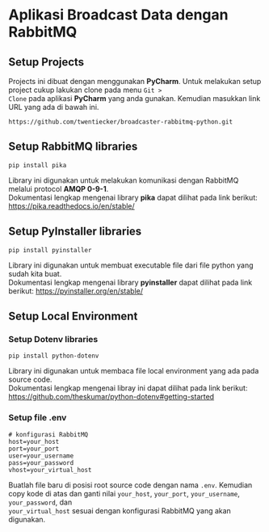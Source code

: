 # Aplikasi Broadcast Data dengan RabbitMQ

## Setup Projects

Projects ini dibuat dengan menggunakan <b>PyCharm</b>. Untuk melakukan setup project cukup lakukan clone pada
menu <code>Git > Clone</code> pada aplikasi <b>PyCharm</b> yang anda gunakan. Kemudian masukkan link URL yang ada di
bawah ini.

```
https://github.com/twentiecker/broadcaster-rabbitmq-python.git
```

## Setup RabbitMQ libraries

```
pip install pika
```

Library ini digunakan untuk melakukan komunikasi dengan RabbitMQ melalui protocol <b>AMQP 0-9-1</b>. <br/>
Dokumentasi lengkap mengenai library <b>pika</b> dapat dilihat pada link berikut: https://pika.readthedocs.io/en/stable/

## Setup PyInstaller libraries

```
pip install pyinstaller
```

Library ini digunakan untuk membuat executable file dari file python yang sudah kita buat. <br/>
Dokumentasi lengkap mengenai library <b>pyinstaller</b> dapat dilihat pada link
berikut: https://pyinstaller.org/en/stable/

## Setup Local Environment

### Setup Dotenv libraries

```
pip install python-dotenv
```

Library ini digunakan untuk membaca file local environment yang ada pada source code. <br/>
Dokumentasi lengkap mengenai libray ini dapat dilihat pada link
berikut: https://github.com/theskumar/python-dotenv#getting-started

### Setup file .env

```
# konfigurasi RabbitMQ
host=your_host
port=your_port
user=your_username
pass=your_password
vhost=your_virtual_host
```

Buatlah file baru di posisi root source code dengan nama <code>.env</code>. Kemudian copy kode di atas dan ganti
nilai <code>your_host</code>, <code>your_port</code>, <code>your_username</code>, <code>your_password</code>, dan <code>
your_virtual_host</code> sesuai dengan konfigurasi RabbitMQ yang akan digunakan.